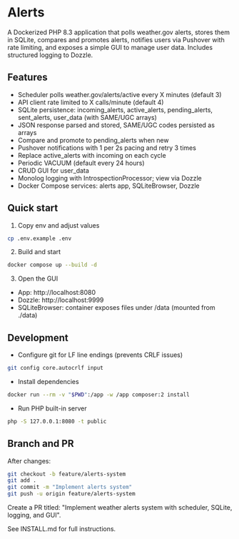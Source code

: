 # Alerts

A Dockerized PHP 8.3 application that polls weather.gov alerts, stores them in SQLite, compares and promotes alerts, notifies users via Pushover with rate limiting, and exposes a simple GUI to manage user data. Includes structured logging to Dozzle.

## Features
- Scheduler polls weather.gov/alerts/active every X minutes (default 3)
- API client rate limited to X calls/minute (default 4)
- SQLite persistence: incoming_alerts, active_alerts, pending_alerts, sent_alerts, user_data (with SAME/UGC arrays)
- JSON response parsed and stored, SAME/UGC codes persisted as arrays
- Compare and promote to pending_alerts when new
- Pushover notifications with 1 per 2s pacing and retry 3 times
- Replace active_alerts with incoming on each cycle
- Periodic VACUUM (default every 24 hours)
- CRUD GUI for user_data
- Monolog logging with IntrospectionProcessor; view via Dozzle
- Docker Compose services: alerts app, SQLiteBrowser, Dozzle

## Quick start
1. Copy env and adjust values
```sh
cp .env.example .env
```
2. Build and start
```sh
docker compose up --build -d
```
3. Open the GUI
- App: http://localhost:8080
- Dozzle: http://localhost:9999
- SQLiteBrowser: container exposes files under /data (mounted from ./data)

## Development
- Configure git for LF line endings (prevents CRLF issues)
```sh
git config core.autocrlf input
```
- Install dependencies
```sh
docker run --rm -v "$PWD":/app -w /app composer:2 install
```
- Run PHP built-in server
```sh
php -S 127.0.0.1:8080 -t public
```

## Branch and PR
After changes:
```sh
git checkout -b feature/alerts-system
git add .
git commit -m "Implement alerts system"
git push -u origin feature/alerts-system
```
Create a PR titled: "Implement weather alerts system with scheduler, SQLite, logging, and GUI".

See INSTALL.md for full instructions.

